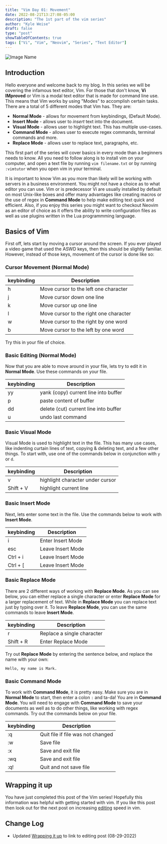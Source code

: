 ```yaml
---
title: "Vim Day 01: Movement"
date: 2022-08-21T13:27:08-05:00
description: "The 1st part of the vim series"
author: "Kyle Weise"
draft: false
type: "post"
showTableOfContents: true
tags: ["Vi", "Vim", "Neovim", "Series", "Text Editor"]
---
```


![Image Name](/images/posts/series/vim/day-01/cover.png)

## Introduction

Hello everyone and welcome back to my blog. In this series we will be covering the infamous text editor, Vim.
For those that don't know, **Vi IMproved** or Vim is a modal text editor that is made for command line use. This means that 
Vim works by using "Modes" to accomplish certain tasks. There are a total of 5 different modes that Vim has. They are:

- **Normal Mode** - allows for movement from keybindings, (Default Mode).
- **Insert Mode** - allows user to *insert* text into the document.
- **Visual Mode** - allows user to highlight text. This has multiple use-cases.
- **Command Mode** - allows user to execute regex commands, terminal commands and more.
- **Replace Mode** - allows user to replace text, paragraphs, etc.

This first part of the series will cover basics in every mode than a beginners needs to know. 
All you need to follow along is to install vim on your computer, and open a text file by running `vim filename.txt` or 
by running `:vimtutor` when you open vim in your terminal.

It is important to know Vim as you more than likely will be working with servers in a business environment. You might not have a 
choice as to what editor you can use. Vim or is predecessor Vi are usually installed by default on most Unix-like boxes and 
offer many advantages like creating macros or the use of regex in **Command Mode** to help make editing text quick and efficient.
Also, if you enjoy this series you might want to checkout Neovim as an editor of choice as it offers the ability to write configuration
files as well as use plugins written in the Lua programmming language.

## Basics of Vim 

First off, lets start by moving a cursor around the screen. If you ever played a video game that used the ASWD keys, then this should be 
slightly familiar. However, instead of those keys, movement of the cursor is done like so:

### Cursor Movement (Normal Mode)
| keybinding | Description |
| --- | --- |
| h | Move cursor to the left one character |
| j | Move cursor down one line |
| k | Move cursor up one line |
| l | Move cursor to the right one character |
| w | Move cursor to the right by one word | 
| b | Move cursor to the left by one word |

Try this in your file of choice. 

### Basic Editing (Normal Mode)

Now that you are able to move around in your file, lets try to edit it in **Normal Mode**. Use these commands on your file.

| keybinding | Description |
| --- | --- |
| yy | yank (copy) current line into buffer |
| p | paste content of buffer |
| dd | delete (cut) current line into buffer |
| u | undo last command |

### Basic Visual Mode

Visual Mode is used to highlight text in the file. This has many use cases, like indenting curtain lines of text, copying & deleting 
text, and a few other things. To start with, use one of the commands below in conjunction with `y` or `d`.

| keybinding | Description |
| --- | --- |
| v | highlight character under cursor |
| Shift + V | highlight current line |

### Basic Insert Mode

Next, lets enter some text in the file. Use the commands below to work with **Insert Mode**.

| keybinding | Description |
| --- | --- |
| i | Enter Insert Mode |
| esc | Leave Insert Mode |
| Ctrl + i | Leave Insert Mode |
| Ctrl + [ | Leave Insert Mode |

### Basic Replace Mode

There are 2 different ways of working with **Replace Mode**. As you can see below, you can either replace a single character or 
enter **Replace Mode** for a larger replacement of text. While in **Replace Mode** you can replace text just by typing over it.
To leave **Replace Mode**, you can use the same commands to leave **Insert Mode**.

| keybinding | Description |
| --- | --- |
| r | Replace a single character |
| Shift + R | Enter Replace Mode |

Try out **Replace Mode** by entering the sentence below, and replace the name with your own:
```
Hello, my name is Mark.
```

### Basic Command Mode

To work with **Command Mode**, it is pretty easy. Make sure you are in **Normal Mode** to start, then enter a colon `:` and ta-da! 
You are in **Command Mode**. You will need to engage with **Command Mode** to save your documents as well as to do other things, 
like working with regex commands. Try out the commands below on your file.

| keybinding | Description |
| --- | --- |
| :q | Quit file if file was not changed |
| :w | Save file |
| :x | Save and exit file |
| :wq | Save and exit file |
| :q! | Quit and not save file |

## Wrapping it up

You have just completed this post of the Vim series! Hopefully this information was helpful with getting started with vim. If you like this
post then look out for the next post on increasing [editing](https://www.weiseguy.com/posts/vim-series-editing) speed in vim.

## Change Log
- Updated [Wrapping it up](#wrapping-it-up) to link to editing post (08-29-2022)

